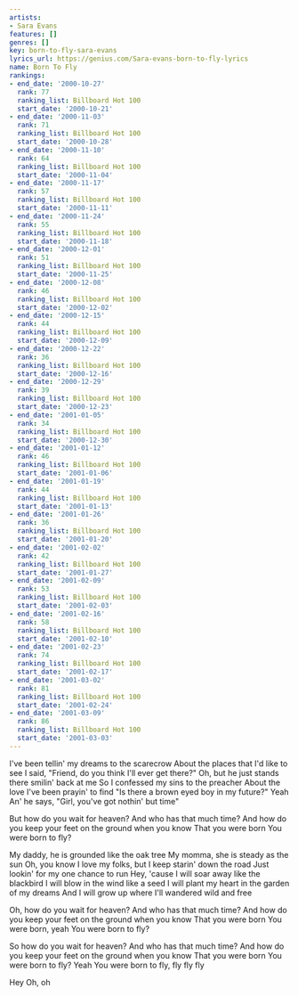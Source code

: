 ```yaml
---
artists:
- Sara Evans
features: []
genres: []
key: born-to-fly-sara-evans
lyrics_url: https://genius.com/Sara-evans-born-to-fly-lyrics
name: Born To Fly
rankings:
- end_date: '2000-10-27'
  rank: 77
  ranking_list: Billboard Hot 100
  start_date: '2000-10-21'
- end_date: '2000-11-03'
  rank: 71
  ranking_list: Billboard Hot 100
  start_date: '2000-10-28'
- end_date: '2000-11-10'
  rank: 64
  ranking_list: Billboard Hot 100
  start_date: '2000-11-04'
- end_date: '2000-11-17'
  rank: 57
  ranking_list: Billboard Hot 100
  start_date: '2000-11-11'
- end_date: '2000-11-24'
  rank: 55
  ranking_list: Billboard Hot 100
  start_date: '2000-11-18'
- end_date: '2000-12-01'
  rank: 51
  ranking_list: Billboard Hot 100
  start_date: '2000-11-25'
- end_date: '2000-12-08'
  rank: 46
  ranking_list: Billboard Hot 100
  start_date: '2000-12-02'
- end_date: '2000-12-15'
  rank: 44
  ranking_list: Billboard Hot 100
  start_date: '2000-12-09'
- end_date: '2000-12-22'
  rank: 36
  ranking_list: Billboard Hot 100
  start_date: '2000-12-16'
- end_date: '2000-12-29'
  rank: 39
  ranking_list: Billboard Hot 100
  start_date: '2000-12-23'
- end_date: '2001-01-05'
  rank: 34
  ranking_list: Billboard Hot 100
  start_date: '2000-12-30'
- end_date: '2001-01-12'
  rank: 46
  ranking_list: Billboard Hot 100
  start_date: '2001-01-06'
- end_date: '2001-01-19'
  rank: 44
  ranking_list: Billboard Hot 100
  start_date: '2001-01-13'
- end_date: '2001-01-26'
  rank: 36
  ranking_list: Billboard Hot 100
  start_date: '2001-01-20'
- end_date: '2001-02-02'
  rank: 42
  ranking_list: Billboard Hot 100
  start_date: '2001-01-27'
- end_date: '2001-02-09'
  rank: 53
  ranking_list: Billboard Hot 100
  start_date: '2001-02-03'
- end_date: '2001-02-16'
  rank: 58
  ranking_list: Billboard Hot 100
  start_date: '2001-02-10'
- end_date: '2001-02-23'
  rank: 74
  ranking_list: Billboard Hot 100
  start_date: '2001-02-17'
- end_date: '2001-03-02'
  rank: 81
  ranking_list: Billboard Hot 100
  start_date: '2001-02-24'
- end_date: '2001-03-09'
  rank: 86
  ranking_list: Billboard Hot 100
  start_date: '2001-03-03'
---
```

I've been tellin' my dreams to the scarecrow
About the places that I'd like to see
I said, "Friend, do you think I'll ever get there?"
Oh, but he just stands there smilin' back at me
So I confessed my sins to the preacher
About the love I've been prayin' to find
"Is there a brown eyed boy in my future?" Yeah
An' he says, "Girl, you've got nothin' but time"


But how do you wait for heaven?
And who has that much time?
And how do you keep your feet on the ground when you know
That you were born
You were born to fly?


My daddy, he is grounded like the oak tree
My momma, she is steady as the sun
Oh, you know I love my folks, but I keep starin' down the road
Just lookin' for my one chance to run
Hey, 'cause I will soar away like the blackbird
I will blow in the wind like a seed
I will plant my heart in the garden of my dreams
And I will grow up where I'll wandered wild and free


Oh, how do you wait for heaven?
And who has that much time?
And how do you keep your feet on the ground when you know
That you were born
You were born, yeah
You were born to fly?


So how do you wait for heaven?
And who has that much time?
And how do you keep your feet on the ground when you know
That you were born
You were born to fly?
Yeah
You were born to fly, fly fly fly


Hey
Oh, oh
